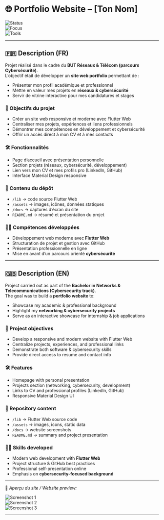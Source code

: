 # 🌐 Portfolio Website – [Ton Nom]  

![Status](https://img.shields.io/badge/Status-Online-brightgreen)  
![Focus](https://img.shields.io/badge/Focus-Web%20Dev%20%7C%20Cybersecurity-blue)  
![Tools](https://img.shields.io/badge/Tools-Flutter%20Web%20%7C%20Dart%20%7C%20Material%20Design-orange)  

---

## 🇫🇷 Description (FR)  

Projet réalisé dans le cadre du **BUT Réseaux & Télécom (parcours Cybersécurité)**.  
L’objectif était de développer un **site web portfolio** permettant de :  
- Présenter mon profil académique et professionnel  
- Mettre en valeur mes projets en **réseaux & cybersécurité**  
- Servir de vitrine interactive pour mes candidatures et stages  

### 🎯 Objectifs du projet  
- Créer un site web responsive et moderne avec Flutter Web  
- Centraliser mes projets, expériences et liens professionnels  
- Démontrer mes compétences en développement et cybersécurité  
- Offrir un accès direct à mon CV et à mes contacts  

### 🛠️ Fonctionnalités  
- Page d’accueil avec présentation personnelle  
- Section projets (réseaux, cybersécurité, développement)  
- Lien vers mon CV et mes profils pro (LinkedIn, GitHub)  
- Interface Material Design responsive  

### 📂 Contenu du dépôt  
- `/lib` → code source Flutter Web  
- `/assets` → images, icônes, données statiques  
- `/docs` → captures d’écran du site  
- `README.md` → résumé et présentation du projet  

### 👨‍💻 Compétences développées  
- Développement web moderne avec **Flutter Web**  
- Structuration de projet et gestion avec GitHub  
- Présentation professionnelle en ligne  
- Mise en avant d’un parcours orienté **cybersécurité**  

---

## 🇬🇧 Description (EN)  

Project carried out as part of the **Bachelor in Networks & Telecommunications (Cybersecurity track)**.  
The goal was to build a **portfolio website** to:  
- Showcase my academic & professional background  
- Highlight my **networking & cybersecurity projects**  
- Serve as an interactive showcase for internship & job applications  

### 🎯 Project objectives  
- Develop a responsive and modern website with Flutter Web  
- Centralize projects, experiences, and professional links  
- Demonstrate both software & cybersecurity skills  
- Provide direct access to resume and contact info  

### 🛠️ Features  
- Homepage with personal presentation  
- Projects section (networking, cybersecurity, development)  
- Links to CV and professional profiles (LinkedIn, GitHub)  
- Responsive Material Design UI  

### 📂 Repository content  
- `/lib` → Flutter Web source code  
- `/assets` → images, icons, static data  
- `/docs` → website screenshots  
- `README.md` → summary and project presentation  

### 👨‍💻 Skills developed  
- Modern web development with **Flutter Web**  
- Project structure & GitHub best practices  
- Professional self-presentation online  
- Emphasis on **cybersecurity-focused background**  

---

📸 *Aperçu du site / Website preview:*  

![Screenshot 1](docs/screen1.png)  
![Screenshot 2](docs/screen2.png)  
![Screenshot 3](docs/screen3.png)  

---

